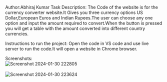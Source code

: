 Author:Abhiraj Kumar
Task Description:
The Code of the website is for the currency converter website.It Gives you three currency options US Dollar,European Euros and Indian Rupees.The user can choose any one option and input the amount required to convert.When the button is pressed you will get a table with the amount converted into different country currencies.

Instructions to run the project:
Open the code in VS code and use live server to run the code.It will open a website in Chrome browser.

Screenshots:
<br>
![Screenshot 2024-01-30 222805](https://github.com/Quantique-Realm/Software-Programming/assets/75321824/eb80db5c-0ddb-4b5c-ae83-3628fa47b62e)
</br>
<br>
![Screenshot 2024-01-30 223624](https://github.com/Quantique-Realm/Software-Programming/assets/75321824/3d92c371-daf8-4572-a1ea-29d132deb4f4)
</br>

